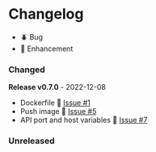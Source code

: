 # Changelog

- 🪲 Bug
- 🎈 Enhancement

### Changed
**Release v0.7.0** - 2022-12-08
- Dockerfile 🎈 [Issue #1](https://github.com/joegasewicz/geolocations-api/issues/1)
- Push image 🎈 [Issue #5](https://github.com/joegasewicz/geolocations-api/issues/5)
- API port and host variables 🎈 [Issue #7](https://github.com/joegasewicz/geolocations-api/issues/7)

### Unreleased

